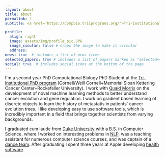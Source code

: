 ```yaml
---
layout: about
title: about
permalink: /
subtitle: <a href='https://compbio.triiprograms.org/'>Tri-Institutional PhD Student</a>. New York, NY

profile:
  align: right
  image: assets/img/profile_pic.JPG
  image_cicular: false # crops the image to make it circular
  address: 
news: true  # includes a list of news items
selected_papers: true # includes a list of papers marked as "selected={true}"
social: true  # includes social icons at the bottom of the page
---
```


I'm a second year PhD Computational Biology PhD Student at the [Tri-Institutional PhD program](https://compbio.triiprograms.org/) (Cornell/Weill Cornell+Memorial Sloan Kettering Cancer Center+Rockefeller University). I work with [Quaid Morris](https://www.morrislab.ai/) on the development of novel machine learning methods to better understand cancer evolution and gene regulation. I work on gradient based learning of discrete objects to learn the history of metastatis in patients' cancer evolution trees. I like developing easy to use software tools, which is incredibly important in a field that brings together scientists from varying backgrounds.

I graduated cum laude from [Duke University](https://duke.edu/) with a B.S. in Computer Science, where I worked on interesting problems in [NLP](https://jair.org/index.php/jair/article/view/12665), was a teaching assistant for numerous computer science courses, and was captain of a [dance team](https://dukedhamaka.weebly.com/). After graduating I spent three years at Apple developing [health software](https://developer.apple.com/health-fitness/).


<!-- Write your biography here. Tell the world about yourself. Link to your favorite [subreddit](http://reddit.com). You can put a picture in, too. The code is already in, just name your picture `prof_pic.jpg` and put it in the `img/` folder.

Put your address / P.O. box / other info right below your picture. You can also disable any these elements by editing `profile` property of the YAML header of your `_pages/about.md`. Edit `_bibliography/papers.bib` and Jekyll will render your [publications page](/al-folio/publications/) automatically.

Link to your social media connections, too. This theme is set up to use [Font Awesome icons](http://fortawesome.github.io/Font-Awesome/) and [Academicons](https://jpswalsh.github.io/academicons/), like the ones below. Add your Facebook, Twitter, LinkedIn, Google Scholar, or just disable all of them. -->
